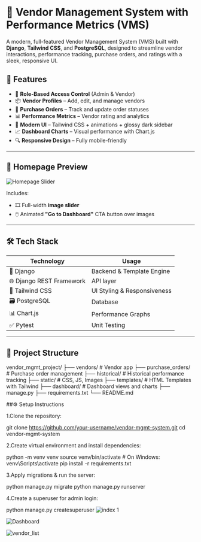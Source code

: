 # 🚀 Vendor Management System with Performance Metrics (VMS)
A modern, full-featured Vendor Management System (VMS) built with **Django**, **Tailwind CSS**, and **PostgreSQL**, designed to streamline vendor interactions, performance tracking, purchase orders, and ratings with a sleek, responsive UI.


## 🚀 Features

- 🔐 **Role-Based Access Control** (Admin & Vendor)
- 📦 **Vendor Profiles** – Add, edit, and manage vendors
- 📝 **Purchase Orders** – Track and update order statuses
- 📊 **Performance Metrics** – Vendor rating and analytics
- 🎨 **Modern UI** – Tailwind CSS + animations + glossy dark sidebar
- 📈 **Dashboard Charts** – Visual performance with Chart.js
- 🔍 **Responsive Design** – Fully mobile-friendly

---

## 📸 Homepage Preview

![Homepage Slider](static/images/home_slider_preview.png)

Includes:
- 🎞️ Full-width **image slider**
- 🖱️ Animated **"Go to Dashboard"** CTA button over images

---

## 🛠️ Tech Stack

| Technology        | Usage                           |
|------------------|--------------------------------  |
| 🐍 Django         | Backend & Template Engine       |
| 🌐 Django REST Framework | API layer                |
| 🎨 Tailwind CSS   | UI Styling & Responsiveness     |
| 🗃️ PostgreSQL     | Database                        |
| 📊 Chart.js       | Performance Graphs              |
| ✅ Pytest         | Unit Testing                    |

---

## 📁 Project Structure

vendor_mgmt_project/
├── vendors/               # Vendor app
├── purchase_orders/       # Purchase order management
├── historical/            # Historical performance tracking
├── static/                # CSS, JS, Images
├── templates/             # HTML Templates with Tailwind
├── dashboard/             # Dashboard views and charts
├── manage.py
├── requirements.txt
└── README.md

##⚙️ Setup Instructions

1.Clone the repository:

git clone https://github.com/your-username/vendor-mgmt-system.git
cd vendor-mgmt-system

2.Create virtual environment and install dependencies:

python -m venv venv
source venv/bin/activate  # On Windows: venv\Scripts\activate
pip install -r requirements.txt

3.Apply migrations & run the server:

python manage.py migrate
python manage.py runserver

4.Create a superuser for admin login:

python manage.py createsuperuser
![index 1](https://github.com/user-attachments/assets/5d428f25-a51a-4031-a7d6-753ce588176a)

![Dashboard](https://github.com/user-attachments/assets/2394b4d0-58be-46cb-beb1-31d87e9a142f)

![vendor_list](https://github.com/user-attachments/assets/3e53e876-2014-4a72-a4f2-9443ece10052)

